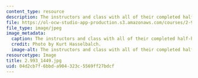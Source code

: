 ```yaml
---
content_type: resource
description: The instructors and class with all of their completed half-hull models.
file: https://ol-ocw-studio-app-production.s3.amazonaws.com/courses/2-993-special-topics-in-mechanical-engineering-the-art-and-science-of-boat-design-january-iap-2007/04d2cb7f6bbda904323c5569ff27bdcf_29931449.jpg
file_type: image/jpeg
image_metadata:
  caption: The instructors and class with all of their completed half-hull models.
  credit: Photo by Kurt Hasselbalch.
  image-alt: The instructors and class with all of their completed half-hull models.
resourcetype: Image
title: 2.993_1449.jpg
uid: 04d2cb7f-6bbd-a904-323c-5569ff27bdcf
---
```

